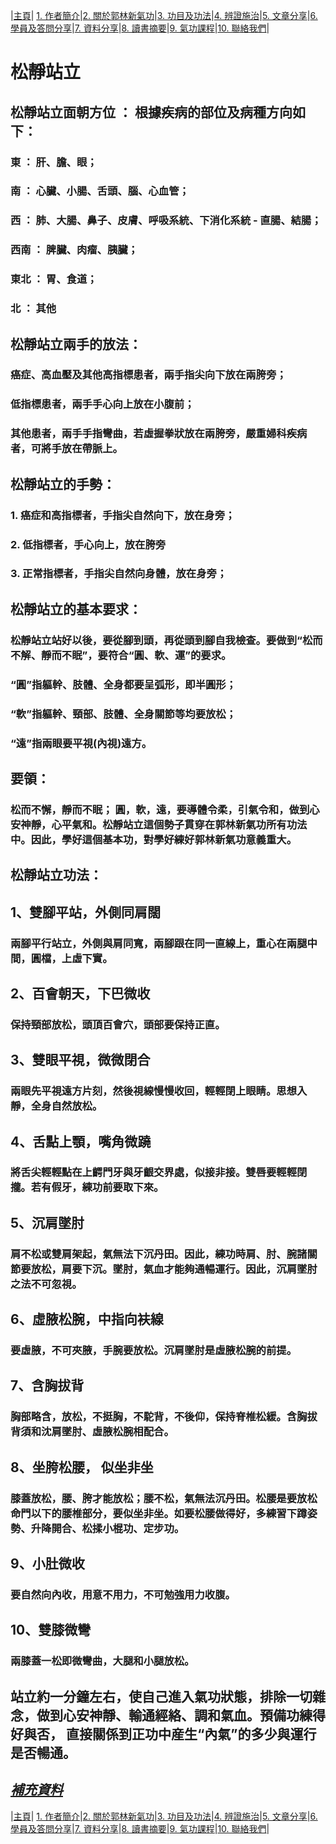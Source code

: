 |[主頁](/README.md)| [1. 作者簡介](/a10.md)|[2. 關於郭林新氣功](/a1.md)|[3. 功目及功法](/a2.md)|[4. 辨證施治](/a3.md)|[5. 文章分享](/a5.md)|[6. 學員及答問分享](/a6.md)|[7. 資料分享](/a7.md)|[8. 讀書摘要](/a4.md)|[9. 氣功課程](/郭林新氣功課程.md)|[10. 聯絡我們](/a9.md)|

# 松靜站立 

## 松靜站立面朝方位 ： 根據疾病的部位及病種方向如下：
### 東 	： 肝、膽、眼；
### 南 	： 心臟、小腸、舌頭、腦、心血管；
### 西 	： 肺、大腸、鼻子、皮膚、呼吸系統、下消化系統 - 直腸、結腸；
### 西南 ： 脾臟、肉瘤、胰臟；
### 東北 ： 胃、食道；
### 北 	： 其他

## 松靜站立兩手的放法：
### 癌症、高血壓及其他高指標患者，兩手指尖向下放在兩胯旁；
### 低指標患者，兩手手心向上放在小腹前；
### 其他患者，兩手手指彎曲，若虛握拳狀放在兩胯旁，嚴重婦科疾病者，可將手放在帶脈上。

## 松靜站立的手勢：
### 1. 癌症和高指標者，手指尖自然向下，放在身旁；
### 2. 低指標者，手心向上，放在胯旁
### 3. 正常指標者，手指尖自然向身體，放在身旁；

## 松靜站立的基本要求：
### 松靜站立站好以後，要從腳到頭，再從頭到腳自我檢查。要做到“松而不解、靜而不眠”，要符合“圓、軟、運”的要求。

### “圓”指軀幹、肢體、全身都要呈弧形，即半圓形；
### “軟”指軀幹、頸部、肢體、全身關節等均要放松；
### “遠”指兩眼要平視(內視)遠方。

## 要領：
### 松而不懈，靜而不眠； 圓，軟，遠，要導體令柔，引氣令和，做到心安神靜，心平氣和。松靜站立這個勢子貫穿在郭林新氣功所有功法中。因此，學好這個基本功，對學好練好郭林新氣功意義重大。

## 松靜站立功法：

## 1、雙腳平站，外側同肩闊
### 兩腳平行站立，外側與肩同寬，兩腳跟在同一直線上，重心在兩腿中間，圓檔，上虛下實。
## 2、百會朝天，下巴微收
### 保持頸部放松，頭頂百會穴，頭部要保持正直。
## 3、雙眼平視，微微閉合
### 兩眼先平視遠方片刻，然後視線慢慢收回，輕輕閉上眼睛。思想入靜，全身自然放松。
## 4、舌點上顎，嘴角微蹺
### 將舌尖輕輕點在上齶門牙與牙齦交界處，似接非接。雙唇要輕輕閉攏。若有假牙，練功前要取下來。
## 5、沉肩墜肘
### 肩不松或雙肩架起，氣無法下沉丹田。因此，練功時肩、肘、腕諸關節要放松，肩要下沉。墜肘，氣血才能夠通暢運行。因此，沉肩墜肘之法不可忽視。
## 6、虛腋松腕，中指向衭線
### 要虛腋，不可夾腋，手腕要放松。沉肩墜肘是虛腋松腕的前提。
## 7、含胸拔背
### 胸部略含，放松，不挺胸，不駝背，不後仰，保持脊椎松緩。含胸拔背須和沈肩墜肘、虛腋松腕相配合。
## 8、坐胯松腰， 似坐非坐
### 膝蓋放松，腰、胯才能放松；腰不松，氣無法沉丹田。松腰是要放松命門以下的腰椎部分，要似坐非坐。如要松腰做得好，多練習下蹲姿勢、升降開合、松揉小棍功、定步功。
## 9、小肚微收
### 要自然向內收，用意不用力，不可勉強用力收腹。
## 10、雙膝微彎
### 兩膝蓋一松即微彎曲，大腿和小腿放松。

## 站立約一分鐘左右，使自己進入氣功狀態，排除一切雜念，做到心安神靜、輸通經絡、調和氣血。預備功練得好與否， 直接關係到正功中産生“內氣”的多少與運行是否暢通。

## ***[補充資料](/松靜站立補1.md)***

|[主頁](/README.md)| [1. 作者簡介](/a10.md)|[2. 關於郭林新氣功](/a1.md)|[3. 功目及功法](/a2.md)|[4. 辨證施治](/a3.md)|[5. 文章分享](/a5.md)|[6. 學員及答問分享](/a6.md)|[7. 資料分享](/a7.md)|[8. 讀書摘要](/a4.md)|[9. 氣功課程](/郭林新氣功課程.md)|[10. 聯絡我們](/a9.md)|



